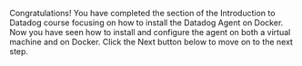 Congratulations! You have completed the section of the Introduction to Datadog course focusing on how to install the Datadog Agent on Docker. Now you have seen how to install and configure the agent on both a virtual machine and on Docker. Click the Next button below to move on to the next step.
